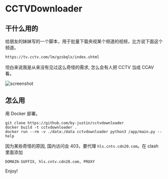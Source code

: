 # CCTVDownloader

## 干什么用的

给朋友的妹妹写的一个脚本，用于批量下载央视某个频道的视频，比方说下面这个频道。

```html
https://tv.cctv.com/lm/gzsbqlx/index.shtml
```

坦白来说我是从来没有见过这么奇怪的需求, 怎么会有人把 CCTV 当成 CCAV 看。

![screenshot](https://github.com/by-justin/cctvdownloader/blob/main/imgs/screenshot.png?raw=true)

## 怎么用

用 Docker 部署。

```
git clone https://github.com/by-justin/cctvdownloader
docker build -t cctvdownloader .
docker run --rm -v ./data:/data cctvdownloader python3 /app/main.py --help
```

因为某些奇怪的原因, 国内访问会 403，要代理 `hls.cntv.cdn20.com`。在 clash 里面添加

```clash
DOMAIN-SUFFIX, hls.cntv.cdn20.com, PROXY
```

Enjoy!
